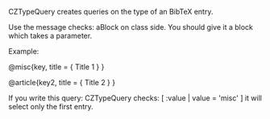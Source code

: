 CZTypeQuery creates queries on the type of an BibTeX entry.

Use the message checks: aBlock on class side.
You should give it a block which takes a parameter.

Example:

@misc{key,
title = { Title 1 }
}

@article{key2,
title = { Title 2 }
}

If you write this query: CZTypeQuery checks: [ :value | value = 'misc' ]
it will select only the first entry.